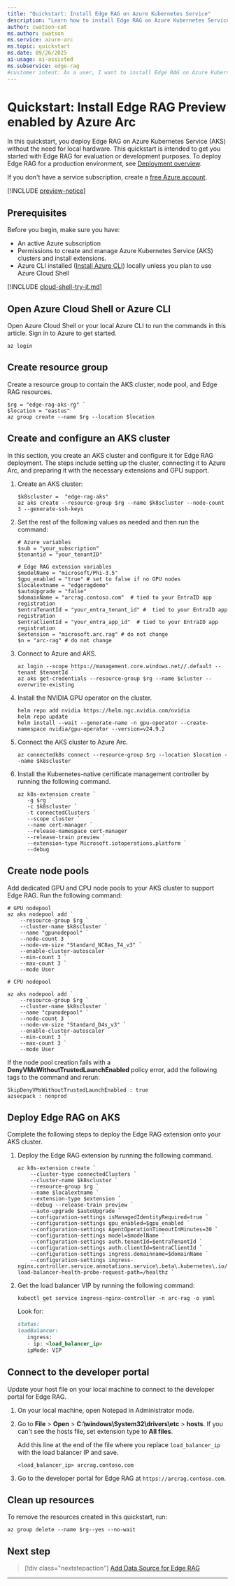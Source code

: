 ```yaml
---
title: "Quickstart: Install Edge RAG on Azure Kubernetes Service"
description: "Learn how to install Edge RAG on Azure Kubernetes Service (AKS) without the need for local hardware."
author: cwatson-cat
ms.author: cwatson
ms.service: azure-arc
ms.topic: quickstart
ms.date: 09/26/2025
ai-usage: ai-assisted
ms.subservice: edge-rag
#customer intent: As a user, I want to install Edge RAG on Azure Kubernetes Service so that I can assess the solution.
---
```


# Quickstart: Install Edge RAG Preview enabled by Azure Arc

In this quickstart, you deploy Edge RAG on Azure Kubernetes Service (AKS) without the need for local hardware. This quickstart is intended to get you started with Edge RAG for evaluation or development purposes. To deploy Edge RAG for a production environment, see [Deployment overview](deploy-overview.md).

If you don't have a service subscription, create a [free Azure account](https://azure.microsoft.com/free/).

[!INCLUDE [preview-notice](includes/preview-notice.md)]

## Prerequisites

Before you begin, make sure you have:

- An active Azure subscription
- Permissions to create and manage Azure Kubernetes Service (AKS) clusters and install extensions.
- Azure CLI installed ([Install Azure CLI](/cli/azure/install-azure-cli)) locally unless you plan to use Azure Cloud Shell

[!INCLUDE [cloud-shell-try-it.md](~/reusable-content/ce-skilling/azure/includes/cloud-shell-try-it.md)]

## Open Azure Cloud Shell or Azure CLI

Open Azure Cloud Shell or your local Azure CLI to run the  commands in this article. Sign in to Azure to get started.

```azurepowershell-interactive
az login
```

## Create resource group

Create a resource group to contain the AKS cluster, node pool, and Edge RAG resources.

```azurepowershell-interactive
$rg = "edge-rag-aks-rg" `
$location = "eastus" `
az group create --name $rg --location $location
```

## Create and configure an AKS cluster

In this section, you create an AKS cluster and configure it for Edge RAG deployment. The steps include setting up the cluster, connecting it to Azure Arc, and preparing it with the necessary extensions and GPU support.

1. Create an AKS cluster:

   ```azurepowershell-interactive
   $k8scluster =  "edge-rag-aks"  
   az aks create --resource-group $rg --name $k8scluster --node-count 3 --generate-ssh-keys
   ```

1. Set the rest of the following values as needed and then run the command:

   ```azurepowershell-interactive
   # Azure variables
   $sub = "your_subscription"   
   $tenantid = "your_tenantID" 
    
   # Edge RAG extension variables   
   $modelName = "microsoft/Phi-3.5"    
   $gpu_enabled = "true" # set to false if no GPU nodes 
   $localextname = "edgeragdemo"  
   $autoUpgrade = "false" 
   $domainName = "arcrag.contoso.com"  # tied to your EntraID app registration    
   $entraTenantId = "your_entra_tenant_id" #  tied to your EntraID app registration    
   $entraClientId = "your_entra_app_id"  # tied to your EntraID app registration 
   $extension = "microsoft.arc.rag" # do not change    
   $n = "arc-rag" # do not change
   ```

1. Connect to Azure and AKS. 

   ```azurepowershell-interactive
   az login --scope https://management.core.windows.net//.default --tenant $tenantId `   
   az aks get-credentials --resource-group $rg --name $cluster --overwrite-existing 
   ``` 

1. Install the NVIDIA GPU operator on the cluster.

   ```azurepowershell-interactive
   helm repo add nvidia https://helm.ngc.nvidia.com/nvidia 
   helm repo update   
   helm install --wait --generate-name -n gpu-operator --create-namespace nvidia/gpu-operator --version=v24.9.2 
   ```
 
1. Connect the AKS cluster to Azure Arc.

   ```azurepowershell-interactive
   az connectedk8s connect --resource-group $rg --location $location --name $k8scluster  
   ```

1. Install the Kubernetes-native certificate management controller by running the following command.
 
   ```azurepowershell-interactive
   az k8s-extension create `   
      -g $rg `    
      -c $k8scluster `   
      -t connectedClusters `    
      --scope cluster `
      --name cert-manager `    
      --release-namespace cert-manager    
      --release-train preview `   
      --extension-type Microsoft.iotoperations.platform `    
      --debug 
   ```

## Create node pools

Add dedicated GPU and CPU node pools to your AKS cluster to support Edge RAG. Run the following command:

```azurepowershell-interactive
# GPU nodepool 
az aks nodepool add ` 
    --resource-group $rg ` 
    --cluster-name $k8scluster ` 
    --name "gpunodepool" ` 
    --node-count 3 ` 
    --node-vm-size "Standard_NC8as_T4_v3" `
    --enable-cluster-autoscaler `
    --min-count 3 ` 
    --max-count 3 ` 
    --mode User 

# CPU nodepool 

az aks nodepool add ` 
    --resource-group $rg ` 
    --cluster-name $k8scluster ` 
    --name "cpunodepool" ` 
    --node-count 3 ` 
    --node-vm-size "Standard_D4s_v3" ` 
    --enable-cluster-autoscaler ` 
    --min-count 3 ` 
    --max-count 3 ` 
    --mode User
 ```

If the node pool creation fails with a **DenyVMsWithoutTrustedLaunchEnabled** policy error, add the following tags to the command and rerun:  

```azurepowershell-interactive
SkipDenyVMsWithoutTrustedLaunchEnabled : true 
azsecpack : nonprod 
```

## Deploy Edge RAG on AKS

Complete the following steps to deploy the Edge RAG extension onto your AKS cluster.

1. Deploy the Edge RAG extension by running the following command.

   ```azurepowershell-interactive
   az k8s-extension create `    
       --cluster-type connectedClusters `   
       --cluster-name $k8scluster `    
       --resource-group $rg `    
       --name $localextname `   
       --extension-type $extension `    
       --debug --release-train preview ` 
       --auto-upgrade $autoUpgrade ` 
       --configuration-settings isManagedIdentityRequired=true ` 
       --configuration-settings gpu_enabled=$gpu_enabled ` 
       --configuration-settings AgentOperationTimeoutInMinutes=30 ` 
       --configuration-settings model=$modelName ` 
       --configuration-settings auth.tenantId=$entraTenantId ` 
       --configuration-settings auth.clientId=$entraClientId ` 
       --configuration-settings ingress.domainname=$domainName ` 
       --configuration-settings ingress-nginx.controller.service.annotations.service\.beta\.kubernetes\.io/azure-load-balancer-health-probe-request-path=/healthz ` 
   ```

1. Get the load balancer VIP by running the following command:

   ```azurepowershell-interactive
   kubectl get service ingress-nginx-controller -n arc-rag -o yaml 
   ```

   Look for:
   ```markdown
   status:    
   loadBalancer:   
      ingress:    
      - ip: <load_balancer_ip>    
      ipMode: VIP 
   ```
## Connect to the developer portal

Update your host file on your local machine to connect to the developer portal for Edge RAG.

1. On your local machine, open Notepad in Administrator mode. 
1. Go to **File** > **Open** > **C:\windows\System32\drivers\etc** > **hosts**. If you can't see the hosts file, set extension type to **All files**.

   Add this line at the end of the file where you replace `load_balancer_ip` with the load balancer IP and save. 

   `<load_balancer_ip> arcrag.contoso.com` 

1. Go to the developer portal for Edge RAG at `https://arcrag.contoso.com`.

## Clean up resources

To remove the resources created in this quickstart, run:

```azurepowershell-interactive
az group delete --name $rg--yes --no-wait
```

## Next step

> [!div class="nextstepaction"]
> [Add Data Source for Edge RAG](add-data-source.md)

---
